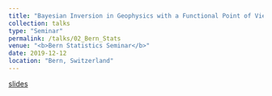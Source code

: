 ```yaml
---
title: "Bayesian Inversion in Geophysics with a Functional Point of View"
collection: talks
type: "Seminar"
permalink: /talks/02_Bern_Stats
venue: "<b>Bern Statistics Seminar</b>"
date: 2019-12-12
location: "Bern, Switzerland"
---
```


[slides](/talks/02_Bern_Stats.pdf)
